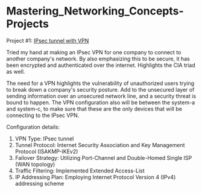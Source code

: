 # Mastering_Networking_Concepts-Projects

Project #1: <a href=https://github.com/reva243/Mastering_Networking_Concepts-Projects/tree/main/IPsec%20tunnel%20with%20VPN>IPsec tunnel with VPN</a>

Tried my hand at making an IPsec VPN for one company to connect to another company's network. By also emphasizing this to be secure, it has been encrypted and authenticated over the internet. Highlights the CIA triad as well. 

The need for a VPN highlights the vulnerability of unauthorized users trying to break down a company's security posture. Add to the unsecured layer of sending information over an unsecured network line, and a security threat is bound to happen. The VPN configuration also will be between the system-a and system-c, to make sure that these are the only devices that will be connecting to the IPsec VPN.

Configuration details:
1. VPN Type: IPsec tunnel
2. Tunnel Protocol: Internet Security Association and Key Management Protocol (ISAKMP-IKEv2)
3. Failover Strategy: Utilizing Port-Channel and Double-Homed Single ISP (WAN topology)
4. Traffic Filtering: Implemented Extended Access-List
5. IP Addressing Plan: Employing Internet Protocol Version 4 (IPv4) addressing scheme
